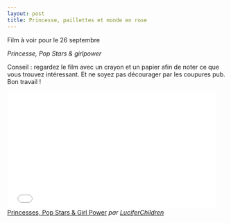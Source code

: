 ```yaml
---
layout: post
title: Princesse, paillettes et monde en rose
---
```

Film à voir pour le 26 septembre

_Princesse, Pop Stars & girlpower_

Conseil : regardez le film avec un crayon et un papier afin de noter ce que vous trouvez intéressant. Et ne soyez pas décourager par les coupures pub. 
Bon travail ! 

<iframe frameborder="0" width="480" height="270" src="//www.dailymotion.com/embed/video/x569qry" allowfullscreen></iframe><br /><a href="http://www.dailymotion.com/video/x569qry" target="_blank">Princesses, Pop Stars &amp; Girl Power</a> <i>par <a href="http://www.dailymotion.com/LuciferChildren" target="_blank">LuciferChildren</a></i>
